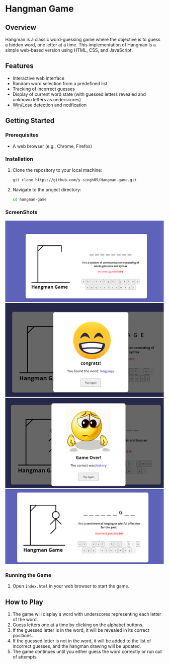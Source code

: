 # Hangman Game

## Overview
Hangman is a classic word-guessing game where the objective is to guess a hidden word, one letter at a time. This implementation of Hangman is a simple web-based version using HTML, CSS, and JavaScript.

## Features
- Interactive web interface
- Random word selection from a predefined list
- Tracking of incorrect guesses
- Display of current word state (with guessed letters revealed and unknown letters as underscores)
- Win/Lose detection and notification

## Getting Started

### Prerequisites
- A web browser (e.g., Chrome, Firefox)

### Installation
1. Clone the repository to your local machine:
    ```sh
    git clone https://github.com/y-singh09/Hangman-game.git
    ```
2. Navigate to the project directory:
    ```sh
    cd hangman-game
    ```


### ScreenShots
![Hangman Screenshot](screenshots/Screenshot_01.png)
![Hangman Screenshot](screenshots/Screenshot_02.png)
![Hangman screenshot](screenshots/Screenshot_03.png)
![Hangman Screenshot](screenshots/Screenshot_04.png)
### Running the Game
1. Open `index.html` in your web browser to start the game.

## How to Play
1. The game will display a word with underscores representing each letter of the word.
2. Guess letters one at a time by clicking on the alphabet buttons.
3. If the guessed letter is in the word, it will be revealed in its correct positions.
4. If the guessed letter is not in the word, it will be added to the list of incorrect guesses, and the hangman drawing will be updated.
5. The game continues until you either guess the word correctly or run out of attempts.

